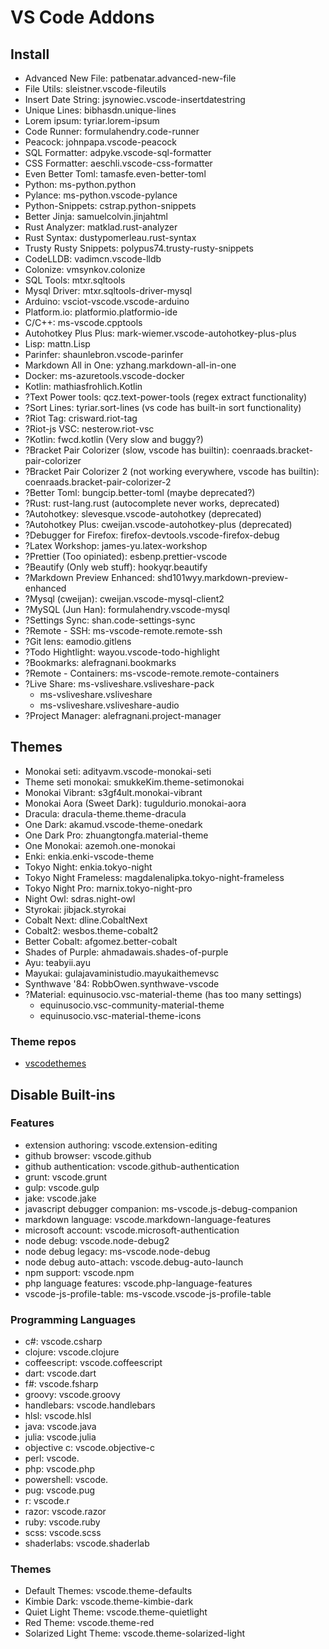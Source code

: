# VS Code Addons

## Install
- Advanced New File: patbenatar.advanced-new-file
- File Utils: sleistner.vscode-fileutils
- Insert Date String: jsynowiec.vscode-insertdatestring
- Unique Lines: bibhasdn.unique-lines
- Lorem ipsum: tyriar.lorem-ipsum
- Code Runner: formulahendry.code-runner
- Peacock: johnpapa.vscode-peacock
- SQL Formatter: adpyke.vscode-sql-formatter
- CSS Formatter: aeschli.vscode-css-formatter
- Even Better Toml: tamasfe.even-better-toml
- Python: ms-python.python
- Pylance: ms-python.vscode-pylance
- Python-Snippets: cstrap.python-snippets
- Better Jinja: samuelcolvin.jinjahtml
- Rust Analyzer: matklad.rust-analyzer
- Rust Syntax: dustypomerleau.rust-syntax
- Trusty Rusty Snippets: polypus74.trusty-rusty-snippets
- CodeLLDB: vadimcn.vscode-lldb
- Colonize: vmsynkov.colonize
- SQL Tools: mtxr.sqltools
- Mysql Driver: mtxr.sqltools-driver-mysql
- Arduino: vsciot-vscode.vscode-arduino
- Platform.io: platformio.platformio-ide
- C/C++: ms-vscode.cpptools
- Autohotkey Plus Plus: mark-wiemer.vscode-autohotkey-plus-plus
- Lisp: mattn.Lisp
- Parinfer: shaunlebron.vscode-parinfer
- Markdown All in One: yzhang.markdown-all-in-one
- Docker: ms-azuretools.vscode-docker
- Kotlin: mathiasfrohlich.Kotlin
- ?Text Power tools: qcz.text-power-tools (regex extract functionality)
- ?Sort Lines: tyriar.sort-lines (vs code has built-in sort functionality)
- ?Riot Tag: crisward.riot-tag
- ?Riot-js VSC: nesterow.riot-vsc
- ?Kotlin: fwcd.kotlin (Very slow and buggy?)
- ?Bracket Pair Colorizer (slow, vscode has builtin): coenraads.bracket-pair-colorizer
- ?Bracket Pair Colorizer 2 (not working everywhere, vscode has builtin): coenraads.bracket-pair-colorizer-2
- ?Better Toml: bungcip.better-toml (maybe deprecated?)
- ?Rust: rust-lang.rust (autocomplete never works, deprecated)
- ?Autohotkey: slevesque.vscode-autohotkey (deprecated)
- ?Autohotkey Plus: cweijan.vscode-autohotkey-plus (deprecated)
- ?Debugger for Firefox: firefox-devtools.vscode-firefox-debug
- ?Latex Workshop: james-yu.latex-workshop
- ?Prettier (Too opiniated): esbenp.prettier-vscode
- ?Beautify (Only web stuff): hookyqr.beautify
- ?Markdown Preview Enhanced: shd101wyy.markdown-preview-enhanced
- ?Mysql (cweijan): cweijan.vscode-mysql-client2
- ?MySQL (Jun Han): formulahendry.vscode-mysql
- ?Settings Sync: shan.code-settings-sync
- ?Remote - SSH: ms-vscode-remote.remote-ssh
- ?Git lens: eamodio.gitlens
- ?Todo Hightlight: wayou.vscode-todo-highlight
- ?Bookmarks: alefragnani.bookmarks
- ?Remote - Containers: ms-vscode-remote.remote-containers
- ?Live Share: ms-vsliveshare.vsliveshare-pack
	- ms-vsliveshare.vsliveshare
	- ms-vsliveshare.vsliveshare-audio
- ?Project Manager: alefragnani.project-manager

## Themes
- Monokai seti: adityavm.vscode-monokai-seti
- Theme seti monokai: smukkeKim.theme-setimonokai
- Monokai Vibrant: s3gf4ult.monokai-vibrant
- Monokai Aora (Sweet Dark): tuguldurio.monokai-aora
- Dracula: dracula-theme.theme-dracula
- One Dark: akamud.vscode-theme-onedark
- One Dark Pro: zhuangtongfa.material-theme
- One Monokai: azemoh.one-monokai
- Enki: enkia.enki-vscode-theme
- Tokyo Night: enkia.tokyo-night
- Tokyo Night Frameless: magdalenalipka.tokyo-night-frameless
- Tokyo Night Pro: marnix.tokyo-night-pro
- Night Owl: sdras.night-owl
- Styrokai: jibjack.styrokai
- Cobalt Next: dline.CobaltNext
- Cobalt2: wesbos.theme-cobalt2
- Better Cobalt: afgomez.better-cobalt
- Shades of Purple: ahmadawais.shades-of-purple
- Ayu: teabyii.ayu
- Mayukai: gulajavaministudio.mayukaithemevsc
- Synthwave '84: RobbOwen.synthwave-vscode
- ?Material: equinusocio.vsc-material-theme (has too many settings)
	- equinusocio.vsc-community-material-theme
	- equinusocio.vsc-material-theme-icons

### Theme repos
- [vscodethemes](https://vscodethemes.com/)

## Disable Built-ins
### Features
- extension authoring: vscode.extension-editing
- github browser: vscode.github
- github authentication: vscode.github-authentication
- grunt: vscode.grunt
- gulp: vscode.gulp
- jake: vscode.jake
- javascript debugger companion: ms-vscode.js-debug-companion
- markdown language: vscode.markdown-language-features
- microsoft account: vscode.microsoft-authentication
- node debug: vscode.node-debug2
- node debug legacy: ms-vscode.node-debug
- node debug auto-attach: vscode.debug-auto-launch
- npm support: vscode.npm
- php language features: vscode.php-language-features
- vscode-js-profile-table: ms-vscode.vscode-js-profile-table

### Programming Languages
- c#: vscode.csharp
- clojure: vscode.clojure
- coffeescript: vscode.coffeescript
- dart: vscode.dart
- f#: vscode.fsharp
- groovy: vscode.groovy
- handlebars: vscode.handlebars
- hlsl: vscode.hlsl
- java: vscode.java
- julia: vscode.julia
- objective c: vscode.objective-c
- perl: vscode.
- php: vscode.php
- powershell: vscode.
- pug: vscode.pug
- r: vscode.r
- razor: vscode.razor
- ruby: vscode.ruby
- scss: vscode.scss
- shaderlabs: vscode.shaderlab

### Themes
- Default Themes: vscode.theme-defaults
- Kimbie Dark: vscode.theme-kimbie-dark
- Quiet Light Theme: vscode.theme-quietlight
- Red Theme: vscode.theme-red
- Solarized Light Theme: vscode.theme-solarized-light